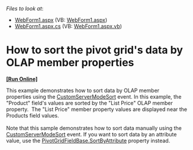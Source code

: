 <!-- default file list -->
*Files to look at*:

* [WebForm1.aspx](./CS/ASPxPivotGridOLAPCustomServerModeSort/WebForm1.aspx) (VB: [WebForm1.aspx](./VB/ASPxPivotGridOLAPCustomServerModeSort/WebForm1.aspx))
* [WebForm1.aspx.cs](./CS/ASPxPivotGridOLAPCustomServerModeSort/WebForm1.aspx.cs) (VB: [WebForm1.aspx.vb](./VB/ASPxPivotGridOLAPCustomServerModeSort/WebForm1.aspx.vb))
<!-- default file list end -->
# How to sort the pivot grid's data by OLAP member properties
<!-- run online -->
**[[Run Online]](https://codecentral.devexpress.com/t263173/)**
<!-- run online end -->


This example demonstrates how to sort data by OLAP member properties using the <a href="https://documentation.devexpress.com/#AspNet/DevExpressWebASPxPivotGridASPxPivotGrid_CustomServerModeSorttopic">CustomServerModeSort</a> event. In this example, the "Product" field's values are sorted by the "List Price" OLAP member property.  The "List Price" member property values are displayed near the Products field values.<br /><br />Note that this sample demonstrates how to sort data manually using the <a href="https://documentation.devexpress.com/#WindowsForms/DevExpressXtraPivotGridPivotGridControl_CustomServerModeSorttopic">CustomServerModeSort</a> event. If you want to sort data by an attribute value, use the <a href="https://documentation.devexpress.com/#CoreLibraries/DevExpressXtraPivotGridPivotGridFieldBase_SortByAttributetopic">PivotGridFieldBase.SortByAttribute</a> property instead.<br /><br />

<br/>


